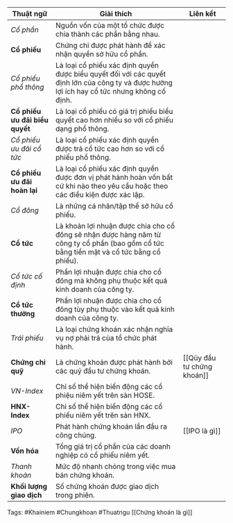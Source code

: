 | Thuật ngữ                      | Giải thích                                                                                                                                   | Liên kết      |
| ------------------------------ | -------------------------------------------------------------------------------------------------------------------------------------------- | ------------- |
| *Cổ phẩn*                      | Nguồn vốn của một tổ chức được chia thành các phần bằng nhau.                                                                                |               |
| **Cổ phiếu**                   | Chứng chỉ được phát hành để xác nhận quyền sở hữu cổ phần.                                                                                   |               |
| *Cổ phiếu phổ thông*           | Là loại cổ phiếu xác định quyền được biểu quyết đối với các quyết định lớn của công ty và được hưởng lợi ích hay cổ tức nhưng không cố định. |               |
| **Cổ phiếu ưu đãi biểu quyết** | Là loại cổ phiếu có giá trị phiếu biểu quyết cao hơn nhiều so với cổ phiếu dạng phổ thông.                                                   |               |
| *Cổ phiếu ưu đãi cổ tức*       | Là loại cổ phiếu xác định quyền được trả cổ tức cao hơn so với cổ phiếu phổ thông.                                                           |               |
| **Cổ phiếu ưu đãi hoàn lại**   | Là loại cổ phiếu xác định quyền được đơn vị phát hành hoàn vốn bất cứ khi nào theo yêu cầu hoặc theo các điều kiện được xác lập.             |               |
| *Cổ đông*                      | Là những cá nhân/tập thể sở hữu cổ phiếu.                                                                                                    |               |
| **Cổ tức**                     | Là khoản lợi nhuận được chia cho cổ đông sẽ nhận được hàng năm từ công ty cổ phần (bao gồm cổ tức bằng tiền mặt và cổ tức bằng cổ phiếu).    |               |
| *Cổ tức cố định*               | Phần lợi nhuận được chia cho cổ đông mà không phụ thuộc kết quả kinh doanh của công ty.                                                      |               |
| **Cổ tức thưởng**              | Phần lợi nhuận được chia cho cổ đông tùy phụ thuộc vào kết quả kinh doanh của công ty.                                                       |               |
| *Trái phiếu*                   | Là loại chứng khoán xác nhận nghĩa vụ nợ phải trả của tổ chức phát hành.                                                                     |               |
| **Chứng chỉ quỹ**              | Là chứng khoán được phát hành bởi các quỹ đầu tư chứng khoán.                                                                                | [[Qũy đầu tư chứng khoán]]              |
| *VN-Index*                     | Chỉ số thể hiện biến động các cổ phiệu niêm yết trên sàn HOSE.                                                                               |               |
| **HNX-Index**                  | Chỉ số thể hiện biến động các cổ phiếu niêm yết trên sàn HNX.                                                                                |               |
| *IPO*                          | Phát hành chứng khoán lần đầu ra công chúng.                                                                                                 | [[IPO là gì]] |
| **Vốn hóa**                    | Tổng giá trị cổ phần của các doanh nghiệp có cổ phiếu niêm yết.                                                                              |               |
| *Thanh khoản*                  | Mức độ nhanh chóng trong việc mua bán chứng khoán.                                                                                           |               |
| **Khối lượng giao  dịch**      | Số chứng khoán được giao dịch trong phiên.                                                                                                   |               |

Tags: #Khainiem #Chungkhoan #Thuatngu
[[Chứng khoán là gì]]